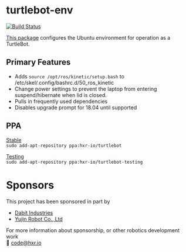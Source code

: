 # turtlebot-env
[![Build Status](https://travis-ci.org/TurtleBot-Mfg/turtlebot-env.svg?branch=master)](https://travis-ci.org/TurtleBot-Mfg/turtlebot-env)

[This package](https://github.com/TurtleBot-Mfg/turtlebot-env) configures the
Ubuntu environment for operation as a TurtleBot.

## Primary Features
- Adds `source /opt/ros/kinetic/setup.bash` to /etc/skel/.config/bashrc.d/50_ros_kinetic
- Change power settings to prevent the laptop from entering suspend/hibernate when lid is closed.
- Pulls in frequently used dependencies
- Disables upgrade prompt for 18.04 until supported

## PPA
[Stable](https://code.launchpad.net/~hxr-io/+archive/ubuntu/turtlebot)  
`sudo add-apt-repository ppa:hxr-io/turtlebot`

[Testing](https://code.launchpad.net/~hxr-io/+archive/ubuntu/turtlebot-testing)  
`sudo add-apt-repository ppa:hxr-io/turtlebot-testing`

# Sponsors
This project has been sponsored in part by
* [Dabit Industries](https://dabit.industries/)
* [Yujin Robot Co., Ltd](http://en.yujinrobotcorp.com/)

For more information about sponsorship, or other robotics development work  
:email: code@hxr.io
